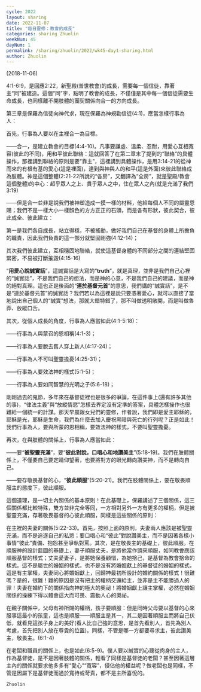 ```yaml
---
cycle: 2022
layout: sharing
date: 2022-11-07
title: "每日靈修：教會的成長"
categories: sharing Zhuolin
weekNum: 45
dayNum: 1
permalink: /sharing/zhuolin/2022/wk45-day1-sharing.html
author: Zhuolin
---
```

(2018-11-06)

4:1-6:9，是回應2:22，新聖殿(普世教會)的成長，需要每一個信徒，靠著主“同”被建造。這個“同”字，點明了教會的成長，不僅僅是其中每一個信徒需要生命成長，也同樣離不開肢體的團契關係向合一的方向成長。  

第三章是保羅為信徒向神代求，現在保羅為神規勸信徒(4:1)，應當怎樣行事為人：  

首先，行事為人要以在主裡合一為目標。  

——合一，是建立教會的目標(4:4-10)。凡事要謙虛、溫柔、忍耐，用愛心互相寬容(彼此的不同)，用和平彼此聯絡：這就回答了在第二章末了提到的“聯絡”的具體操作，那裡講到聯絡的原則是要“靠主”，這裡講到具體操作，是用3:14-21的從神而來的有根有基的愛心(這是裡面)，達到與神與人的和平(這是外面)來彼此聯絡成為肢體。神是這個整體(2:21-22所說的“各房”，又翻譯為“全房”，就是聖殿/教會這個整體)的中心：超乎眾人之上、貫乎眾人之中，住在眾人之內(就是充滿了我們3:19)  

——但是合一並非是說我們被神塑造成一摸一樣的材料，他給每個人不同的屬靈恩賜；我們不是一樣大小一樣顏色的方方正正的石頭，而是各有形狀，彼此契合，彼此成全、彼此建立：  

第一是我們各自成長，站立得穩，不被搖動，做好我們自己在基督的身體上所擔負的職責，因此我們負責的這一部分就堅固剛強(4:12-14)；  

其次我們彼此建立，互相穩固地聯絡，就使這基督身體的不同部分之間的連結堅固緊密，不易被打斷摧毀(4:15-16)  

“**用愛心說誠實話**”，這誠實話是大寫的“**truth**”，就是真理，並非是我們自己心裡的“誠實話”，不是我們自己的想法，而是神的心意，不是我們自己的建議，而是神的絕對真理。這也正是後面的“**連於基督元首**”的意思，我們講的“誠實話”，是不是“連於基督元首”的誠實話？我們若以為這裡是說只要憑著愛心，就可以直接了當地說出自己個人的“誠實”想法，那就大錯特錯了，那不叫做透明敞開，而是叫做魯莽、放縱口舌。  

其次，從個人成長的角度，行事為人應當如此(4:1-5:18)：  

——行事為人與蒙召的恩相稱(4:1-3)；  

——行事為人要脫去舊人穿上新人(4:17-24)；  

——行事為人不可叫聖靈擔憂(4:25-31)；  

——行事為人要效法神的樣式(5:1-5)；  

——行事為人要如同智慧的光明之子(5:6-18)；  

剛剛過去的鬼節，多年來在基督徒裡也是很多的爭論，在這件事上(還有許多其他的事)，“律法主義”與“放縱情慾”怎樣去界定沒有定準的答案，具體怎樣操作也很難給一個統一的計謀。那天早晨跟女兒們的靈修，作者說，我們即是愛主耶穌的，耶穌是光，耶穌是生命，我們為什麼去加入慶祝黑暗與死亡的行列呢？正是如此！我們行事為人，要與所蒙的恩相稱，要效法神的樣式，不要叫聖靈擔憂。  

再次，在與肢體的關係上，行事為人應當如此：  

——要“**被聖靈充滿**”，要“**彼此對說，口唱心和地讚美主**”(5:18-19)。我們在肢體關係上，不僅要自己要定睛仰望著，也要將對方的眼光轉向讚美神，而不是轉向自己。  

——要存敬畏基督的心，“**彼此順服**”(5:20-21)。我們在肢體關係上，要在敬畏順服主的態度下，彼此順服。  

這個道理，是一切主內關係的基本原則！在此基礎上，保羅講述了三個關係，這三個關係都比較特殊，雙方並非完全等同，一方相對另外一方有更多的權柄，但是被聖靈充滿，存著敬畏基督的心彼此順服，同樣是這些關係的原則：  

在主裡的夫妻的關係(5:22-33)。首先，按照上面的原則，夫妻兩人應該是被聖靈充滿，而不是追逐自己的私慾；要口唱心和“彼此”對說讚美主，而不是因著各樣小事情“彼此”責備、抱怨甚至爭執對罵。其次，是在敬畏主的基礎上，彼此順服。在順服神的設計藍圖的基礎上，妻子順服丈夫，是將他當作頭來順服，如同教會應該順服基督的樣式；丈夫愛妻子，是將她保養顧惜，為她捨己，是基督為教會捨命的樣式。這不是屬世的婚姻的樣式，也不是沒有將婚姻獻上的基督徒的婚姻的樣式，這是有主掌權，夫妻同心將婚姻獻上，回歸神最初所設計的婚約關係的樣式！很難嗎？是的，很難！難的原因是沒有把主的權柄交還給主，並非是主不能勝過人的罪！夫妻在婚約下的關係指向神的極大的奧祕！將婚姻獻上讓主掌權，必然在婚姻關係的操練下得以體會這大而可畏、震動人心的奧祕。  

在親子關係中，父母有神所賜的權柄，孩子要順服：但是同時父母要以基督的心來服事這最小的孩童，這也是順服——順服主是其一，其二是因著順服主而將自己伏低，就看見這孩子身上的美好(看人比自己強的意思，是首先看別人，首先為別人考慮，首先把別人放在尊貴的位置)。同樣，不管是哪一方都要尋求主，彼此讚美主，敬畏主。(6:1-4)  

在老闆和職員的關係上，也是如此(6:5-9)。僕人要以誠實的心聽從肉身的主人，作為基督徒，是不是因著肢體的關係，輕看了同樣是基督徒的老闆？甚至因著這層主內的關係就要求他多多有“愛心”“寬容”，侵佔他的權益呢？做老闆也是同樣，不管是因屬下是基督徒而過於寬待或苛責，都不是主所喜悅的。  

`Zhuolin`  

